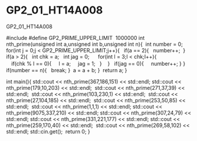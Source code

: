 # GP2_01_HT14A008
GP2_01_HT14A008

#include <iostream>#define GP2_PRIME_UPPER_LIMIT  1000000
int nth_prime(unsigned int a,unsigned int b,unsigned int n){ 
  int number = 0; 
  for(int j = 0;j < GP2_PRIME_UPPER_LIMIT;j++){  
     if(a == 2){  
        number++; 
     }   
     if(a > 2){  
        int chk = a;  
        int jag = 0;   
        for(int l = 3;l < chk;l++){ 
           　if(chk % l == 0){    
                l = a;    
                jag = 1;  
             }   
        }  
        if(jag == 0){    
           number++;
        }
     }
     if(number == n){  
         break;
     } 
     a = a + b;
     } 
  return a;
}
                             
int main(){
std::cout << nth_prime(367,186,151) << std::endl;
std::cout << nth_prime(179,10,203) << std::endl; 
std::cout << nth_prime(271,37,39) << std::endl; 
std::cout << nth_prime(103,230,1) << std::endl; 
std::cout << nth_prime(27,104,185) << std::endl; 
std::cout << nth_prime(253,50,85) << std::endl; 
std::cout << nth_prime(1,1,1) << std::endl;
std::cout << nth_prime(9075,337,210) << std::endl;
std::cout << nth_prime(307,24,79) << std::endl;
std::cout << nth_prime(331,221,177) << std::endl;
std::cout << nth_prime(259,170,40) << std::endl; 
std::cout << nth_prime(269,58,102) << std::endl;
std::cin.get(); 
return 0;
}
